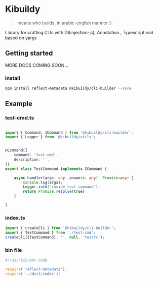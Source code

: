 # Kibuildy

> means who builds, in arabic-english manner :)

Library for crafting CLIs with DI(injection-js), Annotation , Typescript nad based on yargs

## Getting started

MORE DOCS COMING SOON...


### install
```bash
npm install reflect-metadata @kibuildy/cli-builder --save
```

## Example

### test-cmd.ts
```typescript

import { Command, ICommand } from '@kibuildy/cli-builder';
import { Logger } from '@kibuildy/utils';


@Command({
    command: 'test-cmd',
    description: '',
})
export class TestCommand implements ICommand {

    async handler(args: any, answers: any): Promise<any> {
        console.log(args);
        Logger.info('inside test command');
        return Promise.resolve(true)
    }

}
```


### index.ts

```typescript
import { createCli } from '@kibuildy/cli-builder';
import { TestCommand } from './test-cmd';
createCli([TestCommand], '', null, 'testrc');
```


### bin file

```javascript
#!/usr/bin/env node

require('reflect-metadata');
require('../dist/index');

```
